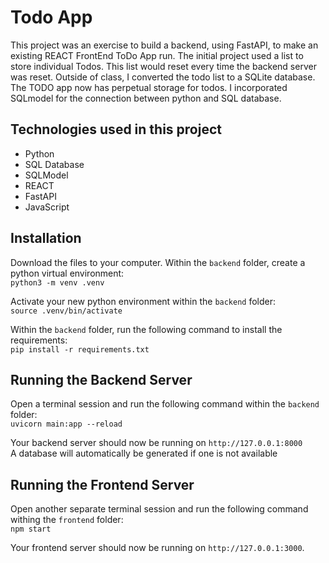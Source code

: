 # Todo App

This project was an exercise to build a backend, using FastAPI, to make an existing REACT FrontEnd ToDo App run. The initial project used a list to store individual Todos. This list would reset every time the backend server was reset. Outside of class, I converted the todo list to a SQLite database. The TODO app now has perpetual storage for todos. I incorporated SQLmodel for the connection between python and SQL database.

## Technologies used in this project

- Python
- SQL Database
- SQLModel
- REACT
- FastAPI
- JavaScript

## Installation

Download the files to your computer. Within the `backend` folder, create a python virtual environment:  
`python3 -m venv .venv`

Activate your new python environment within the `backend` folder:  
`source .venv/bin/activate`

Within the `backend` folder, run the following command to install the requirements:  
`pip install -r requirements.txt`

## Running the Backend Server

Open a terminal session and run the following command within the `backend` folder:  
`uvicorn main:app --reload`

Your backend server should now be running on `http://127.0.0.1:8000`  
A database will automatically be generated if one is not available

## Running the Frontend Server

Open another separate terminal session and run the following command withing the `frontend` folder:  
`npm start`

Your frontend server should now be running on `http://127.0.0.1:3000`.
